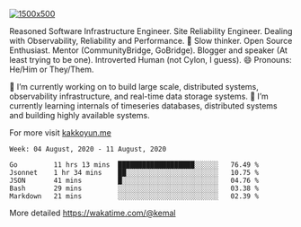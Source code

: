 [![1500x500](https://user-images.githubusercontent.com/536449/87228151-7d711200-c39f-11ea-9cd5-a511464c430f.jpeg "Kemal Akkoyun")](https://github.com/kakkoyun)

<!--
**kakkoyun/kakkoyun** is a ✨ _special_ ✨ repository because its `README.md` (this file) appears on your GitHub profile.

Here are some ideas to get you started:

- 🔭 I’m currently working on ...
- 🌱 I’m currently learning ...
- 👯 I’m looking to collaborate on ...
- 🤔 I’m looking for help with ...
- 💬 Ask me about ...
- 📫 How to reach me: ...
- 😄 Pronouns: ...
- ⚡ Fun fact: ...
-->



Reasoned Software Infrastructure Engineer. Site Reliability Engineer. Dealing with Observability, Reliability and Performance. 
🤔 Slow thinker. Open Source Enthusiast. Mentor (CommunityBridge, GoBridge). Blogger and speaker (At least trying to be one). 
Introverted Human (not Cylon, I guess). 😄 Pronouns: He/Him or They/Them.

🔭 I’m currently working on to build large scale, distributed systems, observability infrastructure, and real-time data storage systems.
🌱 I’m currently learning internals of timeseries databases, distributed systems and building highly available systems.

For more visit [kakkoyun.me](https://kakkoyun.me)

<!--START_SECTION:waka-->
```text
Week: 04 August, 2020 - 11 August, 2020

Go         11 hrs 13 mins  ███████████████████░░░░░░   76.49 % 
Jsonnet    1 hr 34 mins    ██░░░░░░░░░░░░░░░░░░░░░░░   10.75 % 
JSON       41 mins         █░░░░░░░░░░░░░░░░░░░░░░░░   04.76 % 
Bash       29 mins         ░░░░░░░░░░░░░░░░░░░░░░░░░   03.38 % 
Markdown   21 mins         ░░░░░░░░░░░░░░░░░░░░░░░░░   02.39 %
```
<!--END_SECTION:waka-->

More detailed https://wakatime.com/@kemal
